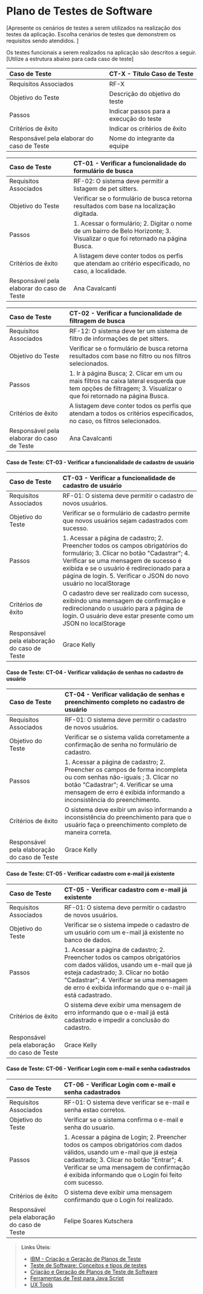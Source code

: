 # Plano de Testes de Software

[Apresente os cenários de testes a serem utilizados na realização dos testes da aplicação. Escolha cenários de testes que demonstrem os requisitos sendo atendidos. ]

Os testes funcionais a serem realizados na aplicação são descritos a seguir. [Utilize a estrutura abaixo para cada caso de teste]

|Caso de Teste    | CT-X - Título Caso de Teste |
|:---|:---|
| Requisitos Associados | RF-X |
| Objetivo do Teste | Descrição do objetivo do teste |
| Passos | Indicar passos para a execução do teste |
| Critérios de êxito | Indicar os critérios de êxito  |
| Responsável pela elaborar do caso de Teste | Nome do integrante da equipe |


|Caso de Teste    | CT-01 - Verificar a funcionalidade do formulário de busca |
|:---|:---|
| Requisitos Associados | RF-02: O sistema deve permitir a listagem de pet sitters. |
| Objetivo do Teste | Verificar se o formulário de busca retorna resultados com base na localização digitada. |
| Passos | 1. Acessar o formulário; 2. Digitar o nome de um bairro de Belo Horizonte; 3. Visualizar o que foi retornado na página Busca. |
| Critérios de êxito | A listagem deve conter todos os perfis que atendam ao critério especificado, no caso, a localidade.  |
| Responsável pela elaborar do caso de Teste | Ana Cavalcanti |


|Caso de Teste    | CT-02 - Verificar a funcionalidade de filtragem de busca |
|:---|:---|
| Requisitos Associados | RF-12: O sistema deve ter um sistema de filtro de informações de pet sitters. |
| Objetivo do Teste | Verificar se o formulário de busca retorna resultados com base no filtro ou nos filtros selecionados. |
| Passos | 1. Ir à página Busca; 2. Clicar em um ou mais filtros na caixa lateral esquerda que tem opções de filtragem; 3. Visualizar o que foi retornado na página Busca. |
| Critérios de êxito | A listagem deve conter todos os perfis que atendam a todos os critérios especificados, no caso, os filtros selecionados.  |
| Responsável pela elaborar do caso de Teste | Ana Cavalcanti |

#### Caso de Teste: CT-03 - Verificar a funcionalidade de cadastro de usuário

| Caso de Teste    | CT-03 - Verificar a funcionalidade de cadastro de usuário |
|:---|:---|
| Requisitos Associados | RF-01: O sistema deve permitir o cadastro de novos usuários. |
| Objetivo do Teste | Verificar se o formulário de cadastro permite que novos usuários sejam cadastrados com sucesso. |
| Passos | 1. Acessar a página de cadastro; 2. Preencher todos os campos obrigatórios do formulário; 3. Clicar no botão "Cadastrar"; 4. Verificar se uma mensagem de sucesso é exibida e se o usuário é redirecionado para a página de login. 5. Verificar o JSON do novo usuário no localStorage |
| Critérios de êxito | O cadastro deve ser realizado com sucesso, exibindo uma mensagem de confirmação e redirecionando o usuário para a página de login. O usuário deve estar presente como um JSON no localStorage |
| Responsável pela elaboração do caso de Teste | Grace Kelly |

#### Caso de Teste: CT-04 - Verificar validação de senhas no cadastro de usuário

| Caso de Teste    | CT-04 - Verificar validação de senhas e preenchimento completo no cadastro de usuário |
|:---|:---|
| Requisitos Associados | RF-01: O sistema deve permitir o cadastro de novos usuários. |
| Objetivo do Teste | Verificar se o sistema valida corretamente a confirmação de senha no formulário de cadastro. |
| Passos | 1. Acessar a página de cadastro; 2. Preencher os campos de forma incompleta ou com senhas não-iguais ; 3. Clicar no botão "Cadastrar"; 4. Verificar se uma mensagem de erro é exibida informando a inconsistência do preenchimento. |
| Critérios de êxito | O sistema deve exibir um aviso informando a inconsistência do preenchimento para que o usuário faça o preenchimento completo de maneira correta. |
| Responsável pela elaboração do caso de Teste | Grace Kelly |

#### Caso de Teste: CT-05 - Verificar cadastro com e-mail já existente

| Caso de Teste    | CT-05 - Verificar cadastro com e-mail já existente |
|:---|:---|
| Requisitos Associados | RF-01: O sistema deve permitir o cadastro de novos usuários. |
| Objetivo do Teste | Verificar se o sistema impede o cadastro de um usuário com um e-mail já existente no banco de dados. |
| Passos | 1. Acessar a página de cadastro; 2. Preencher todos os campos obrigatórios com dados válidos, usando um e-mail que já esteja cadastrado; 3. Clicar no botão "Cadastrar"; 4. Verificar se uma mensagem de erro é exibida informando que o e-mail já está cadastrado. |
| Critérios de êxito | O sistema deve exibir uma mensagem de erro informando que o e-mail já está cadastrado e impedir a conclusão do cadastro. |
| Responsável pela elaboração do caso de Teste | Grace Kelly |

#### Caso de Teste: CT-06 - Verificar Login com e-mail e senha cadastrados

| Caso de Teste    | CT-06 - Verificar Login com e-mail e senha cadastrados |
|:---|:---|
| Requisitos Associados | RF-01: O sistema deve verificar se e-mail e senha estao corretos. |
| Objetivo do Teste | Verificar se o sistema confirma o e-mail e senha do usuario. |
| Passos | 1. Acessar a página de Login; 2. Preencher todos os campos obrigatórios com dados válidos, usando um e-mail que já esteja cadastrado; 3. Clicar no botão "Entrar"; 4. Verificar se uma mensagem de confirmação é exibida informando que o Login foi feito com sucesso. |
| Critérios de êxito | O sistema deve exibir uma mensagem confirmando que o Login foi realizado. |
| Responsável pela elaboração do caso de Teste | Felipe Soares Kutschera |

 
> **Links Úteis**:
> - [IBM - Criação e Geração de Planos de Teste](https://www.ibm.com/developerworks/br/local/rational/criacao_geracao_planos_testes_software/index.html)
> -  [Teste de Software: Conceitos e tipos de testes](https://blog.onedaytesting.com.br/teste-de-software/)
> - [Criação e Geração de Planos de Teste de Software](https://www.ibm.com/developerworks/br/local/rational/criacao_geracao_planos_testes_software/index.html)
> - [Ferramentas de Test para Java Script](https://geekflare.com/javascript-unit-testing/)
> - [UX Tools](https://uxdesign.cc/ux-user-research-and-user-testing-tools-2d339d379dc7)
